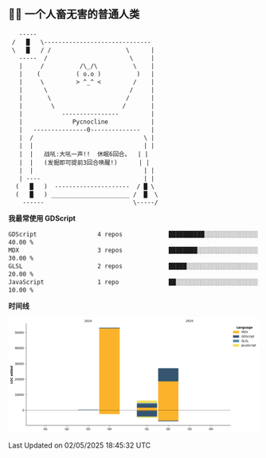 ## 😶‍🌫️ 一个人畜无害的普通人类
```
   -----
 /   █   \------------------------------
 \   █   / /                     \      |
   -----  /                       \     |
   |     /          /\_/\          \    |
   |    (          ( o.o )          )   |
   |     \         > ^_^ <         /    |
   |      \                       /     |
   |       \                     /      |
   |        \                   /       | 
   |           ----------------         |                           
   |              Pycnocline            |
   |   ---------------0--------------   |
   |  /                               \ |
   |  |                               | |
   |  |   战吼:大吼一声!!  休眠6回合。  | |
   |  |   (发掘即可提前3回合唤醒!)      | |
   |  |                               | |
   | ----                             | |
  (   █   )  ---------------------  / █ \
  (   █   ) ______________________ /  █  \
    ------                         \-----/
``` 
<!--START_SECTION:waka-->
**我最常使用 GDScript** 

```text
GDScript                 4 repos             ██████████░░░░░░░░░░░░░░░   40.00 % 
MDX                      3 repos             ████████░░░░░░░░░░░░░░░░░   30.00 % 
GLSL                     2 repos             █████░░░░░░░░░░░░░░░░░░░░   20.00 % 
JavaScript               1 repo              ██░░░░░░░░░░░░░░░░░░░░░░░   10.00 % 
```



**时间线**

![Lines of Code chart](https://raw.githubusercontent.com/Pycnocline/Pycnocline/main/assets/bar_graph.png)


 Last Updated on 02/05/2025 18:45:32 UTC
<!--END_SECTION:waka-->
